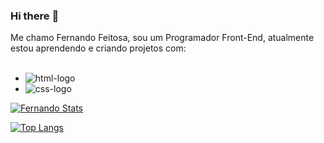 ### Hi there :pencil:

Me chamo Fernando Feitosa, sou um Programador Front-End, atualmente estou aprendendo e criando projetos com:
<br>
<br>

* <img src="https://img.shields.io/badge/HTML-239120?style=for-the-badge&logo=html5&logoColor=white" alt="html-logo"/>
 
* <img src="https://img.shields.io/badge/CSS-239120?&style=for-the-badge&logo=css3&logoColor=white" alt="css-logo"/>  


[![Fernando Stats](https://github-readme-stats.vercel.app/api?username=Fernando231-web)](https://github.com/anuraghazra/github-readme-stats)

[![Top Langs](https://github-readme-stats.vercel.app/api/top-langs/?username=Fernando231-web)](https://github.com/anuraghazra/github-readme-stats)
